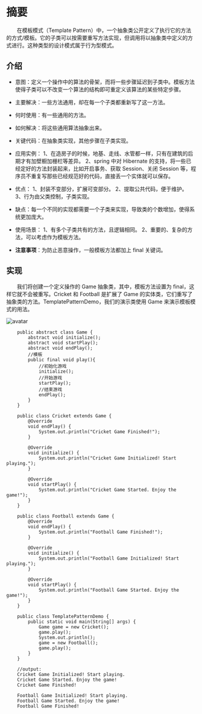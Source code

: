 
# 摘要

&emsp;&emsp;在模板模式（Template Pattern）中，一个抽象类公开定义了执行它的方法的方式/模板。它的子类可以按需要重写方法实现，但调用将以抽象类中定义的方式进行。这种类型的设计模式属于行为型模式。

## 介绍

- 意图：定义一个操作中的算法的骨架，而将一些步骤延迟到子类中。模板方法使得子类可以不改变一个算法的结构即可重定义该算法的某些特定步骤。
- 主要解决：一些方法通用，却在每一个子类都重新写了这一方法。
- 何时使用：有一些通用的方法。
- 如何解决：将这些通用算法抽象出来。
- 关键代码：在抽象类实现，其他步骤在子类实现。
- 应用实例： 1、在造房子的时候，地基、走线、水管都一样，只有在建筑的后期才有加壁橱加栅栏等差异。 2、spring 中对 Hibernate 的支持，将一些已经定好的方法封装起来，比如开启事务、获取 Session、关闭 Session 等，程序员不重复写那些已经规范好的代码，直接丢一个实体就可以保存。

- 优点： 1、封装不变部分，扩展可变部分。 2、提取公共代码，便于维护。 3、行为由父类控制，子类实现。
- 缺点：每一个不同的实现都需要一个子类来实现，导致类的个数增加，使得系统更加庞大。
- 使用场景： 1、有多个子类共有的方法，且逻辑相同。 2、重要的、复杂的方法，可以考虑作为模板方法。
- **注意事项**：为防止恶意操作，一般模板方法都加上 final 关键词。

## 实现

&emsp;&emsp;我们将创建一个定义操作的 Game 抽象类，其中，模板方法设置为 final，这样它就不会被重写。Cricket 和 Football 是扩展了 Game 的实体类，它们重写了抽象类的方法。TemplatePatternDemo，我们的演示类使用 Game 来演示模板模式的用法。

![avatar](https://cdn.jsdelivr.net/gh/facedamon/markdownps2@master/design-pattern/behavior/template_pattern_uml_diagram.jpg)

        public abstract class Game {
            abstract void initialize();
            abstract void startPlay();
            abstract void endPlay();
            //模板
            public final void play(){
                //初始化游戏
                initialize();
                //开始游戏
                startPlay();
                //结束游戏
                endPlay();
            }
        }

        public class Cricket extends Game {
            @Override
            void endPlay() {
                System.out.println("Cricket Game Finished!");
            }

            @Override
            void initialize() {
                System.out.println("Cricket Game Initialized! Start playing.");
            }
            
            @Override
            void startPlay() {
                System.out.println("Cricket Game Started. Enjoy the game!");
            }
        }

        public class Football extends Game {
            @Override
            void endPlay() {
                System.out.println("Football Game Finished!");
            }
            
            @Override
            void initialize() {
                System.out.println("Football Game Initialized! Start playing.");
            }
            
            @Override
            void startPlay() {
                System.out.println("Football Game Started. Enjoy the game!");
            }
        }

        public class TemplatePatternDemo {
            public static void main(String[] args) {
                Game game = new Cricket();
                game.play();
                System.out.println();
                game = new Football();
                game.play();      
            }
        }

        //output:
        Cricket Game Initialized! Start playing.
        Cricket Game Started. Enjoy the game!
        Cricket Game Finished!

        Football Game Initialized! Start playing.
        Football Game Started. Enjoy the game!
        Football Game Finished!